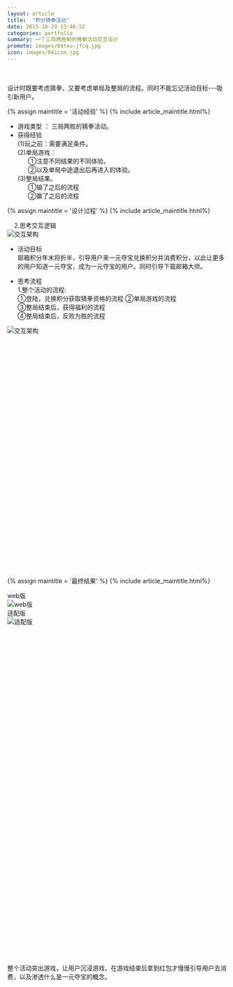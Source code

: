 ```yaml
---
layout: article
title:  "积分猜拳活动"
date: 2015-10-29 13:46:52
categories: portfolio
summary: 一个三局两胜制的猜拳活动交互设计
promote: images/04tou-jfcq.jpg
icon: images/04icon.jpg
---
```

<br><br>
设计时既要考虑猜拳，又要考虑单局及整局的流程。同时不能忘记活动目标---吸引新用户。


{% assign maintitle = '活动经验' %}
{% include article_maintitle.html%}


* <span class="article_subtitle">游戏类型</span>  ： 三局两胜的猜拳活动。
* <span class="article_subtitle">获得经验</span>  <br />
(1)玩之前：需要满足条件。<br />
(2)单局游戏：<br />
&nbsp;&nbsp;&nbsp;&nbsp;&nbsp;&nbsp;①注意不同结果的不同体验。<br />
&nbsp;&nbsp;&nbsp;&nbsp;&nbsp;&nbsp;②以及单局中途退出后再进入的体验。<br />
(3)整局结果。 <br />
&nbsp;&nbsp;&nbsp;&nbsp;&nbsp;&nbsp;①输了之后的流程<br />
&nbsp;&nbsp;&nbsp;&nbsp;&nbsp;&nbsp;②赢了之后的流程


{% assign maintitle = '设计过程' %}
{% include article_maintitle.html%}


<div class="article_right_img">
	&nbsp;&nbsp;&nbsp;&nbsp;2.思考交互逻辑 <br>	
	<img src="{{ site.baseurl }}/images/04jiagou.jpg" alt="交互架构" >  	
</div>

* <span class="article_subtitle">活动目标</span>  <br />
邮箱积分年末将折半，引导用户来一元夺宝兑换积分并消费积分，以此让更多的用户知道一元夺宝，成为一元夺宝的用户。同时引导下载邮箱大师。<br />

* <span class="article_subtitle">思考流程</span>  <br>
1.整个活动的流程:<br />
①登陆，兑换积分获取猜拳资格的流程
②单局游戏的流程<br>
③整局结束后，获得福利的流程<br>
④整局结束后，反败为胜的流程<br>


<div class="article_left_img">
	<img src="{{ site.baseurl }}/images/04flowchart.jpg" alt="交互架构" >  	
</div>


<br><br><br><br><br><br><br><br><br><br><br><br><br><br><br><br><br><br><br><br><br><br><br><br><br><br><br><br><br><br><br>

{% assign maintitle = '最终结果' %}
{% include article_maintitle.html%}
<div class="article_right_img">
	web版 <br>	
	<img src="{{ site.baseurl }}/images/04web.jpg" alt="web版" >  	
</div>
<div class="article_right_img">
	适配版 <br>	
	<img src="{{ site.baseurl }}/images/04wap.jpg" alt="适配版" >  	
</div>

<br><br><br><br><br><br><br><br><br><br><br><br><br><br><br><br><br><br><br><br><br><br><br><br><br><br><br><br><br><br><br><br><br><br><br><br><br><br><br><br><br><br><br><br>


整个活动突出游戏，让用户沉浸游戏，在游戏结束后拿到红包才慢慢引导用户去消费，以及渗透什么是一元夺宝的概念。

<br><br>
